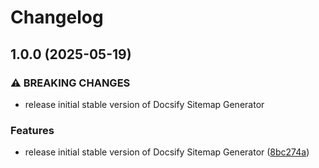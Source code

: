 # Changelog

## 1.0.0 (2025-05-19)

### ⚠ BREAKING CHANGES

* release initial stable version of Docsify Sitemap Generator

### Features

* release initial stable version of Docsify Sitemap Generator ([8bc274a](https://github.com/tenelabs/docsify-sitemap/commit/8bc274aafd53ccd5a4d8b577c48c88d4ef657f0a))
